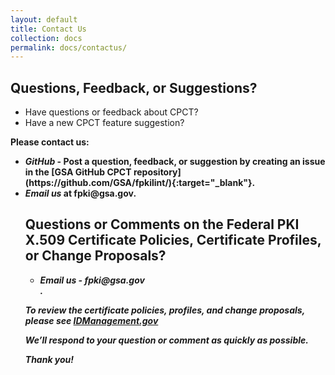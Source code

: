 ```yaml
---
layout: default
title: Contact Us
collection: docs
permalink: docs/contactus/
---
```

<html>
<body>

<h2> Questions, Feedback, or Suggestions?</h2>

<ul>
<li>Have questions or feedback about CPCT?
<li>Have a new CPCT feature suggestion?</li>
</ul>  

<p><b>Please contact us:<b/></p>

<ul>
<li><i>GitHub</i> - Post a question, feedback, or suggestion by creating an issue in the [GSA GitHub CPCT repository](https://github.com/GSA/fpkilint/){:target="_blank"}.
<li><i>Email us</i> at <b>fpki@gsa.gov</b>.

<h2> Questions or Comments on the Federal PKI X.509 Certificate Policies, Certificate Profiles, or Change Proposals?</h2>

<ul>
<li><i>Email us</> - <b>fpki@gsa.gov</b></li>.
</ul>

<p>To review the certificate policies, profiles, and change proposals, please see <a href="https://www.idmanagement.gov/fpki/" target="_blank">IDManagement.gov</a></p>

<p>We’ll respond to your question or comment as quickly as possible.</p>

<p>Thank you!</p>

